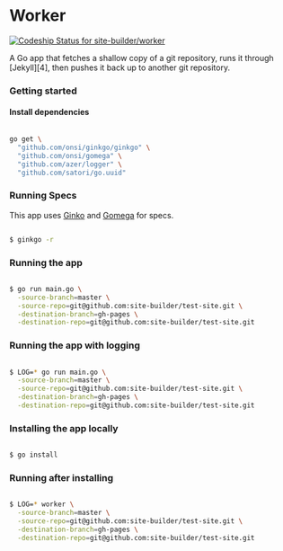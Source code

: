 # Worker

[ ![Codeship Status for site-builder/worker][3]](https://codeship.com/projects/75592)

A Go app that fetches a shallow copy of a git repository, runs it through [Jekyll][4], then pushes it back up to another git repository.

### Getting started

#### Install dependencies

```sh

go get \
  "github.com/onsi/ginkgo/ginkgo" \
  "github.com/onsi/gomega" \
  "github.com/azer/logger" \
  "github.com/satori/go.uuid"

```

### Running Specs

This app uses [Ginko][1] and [Gomega][2] for specs.

```sh

$ ginkgo -r

```

### Running the app

```sh

$ go run main.go \
  -source-branch=master \
  -source-repo=git@github.com:site-builder/test-site.git \
  -destination-branch=gh-pages \
  -destination-repo=git@github.com:site-builder/test-site.git

```

### Running the app with logging

```sh

$ LOG=* go run main.go \
  -source-branch=master \
  -source-repo=git@github.com:site-builder/test-site.git \
  -destination-branch=gh-pages \
  -destination-repo=git@github.com:site-builder/test-site.git

```

### Installing the app locally

```sh

$ go install

```

### Running after installing

```sh

$ LOG=* worker \
  -source-branch=master \
  -source-repo=git@github.com:site-builder/test-site.git \
  -destination-branch=gh-pages \
  -destination-repo=git@github.com:site-builder/test-site.git

```

[1]: http://onsi.github.io/ginkgo/
[2]: http://onsi.github.io/gomega/
[3]: https://codeship.com/projects/b3384680-cac8-0132-98c9-22c60209e864/status?branch=master
